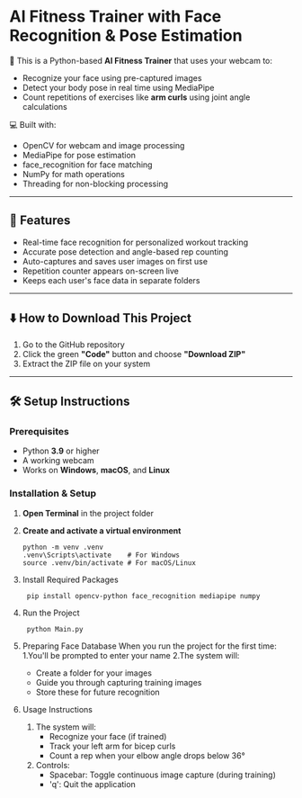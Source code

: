 # AI Fitness Trainer with Face Recognition & Pose Estimation

🤖 This is a Python-based **AI Fitness Trainer** that uses your webcam to:

- Recognize your face using pre-captured images
- Detect your body pose in real time using MediaPipe
- Count repetitions of exercises like **arm curls** using joint angle calculations

💻 Built with:

- OpenCV for webcam and image processing
- MediaPipe for pose estimation
- face_recognition for face matching
- NumPy for math operations
- Threading for non-blocking processing

---

## 🎯 Features

- Real-time face recognition for personalized workout tracking
- Accurate pose detection and angle-based rep counting
- Auto-captures and saves user images on first use
- Repetition counter appears on-screen live
- Keeps each user's face data in separate folders

---

## ⬇️ How to Download This Project

1. Go to the GitHub repository
2. Click the green **"Code"** button and choose **"Download ZIP"**
3. Extract the ZIP file on your system

---

## 🛠 Setup Instructions

### Prerequisites
   - Python **3.9** or higher  
   - A working webcam  
   - Works on **Windows**, **macOS**, and **Linux**

### Installation & Setup
1. **Open Terminal** in the project folder
2. **Create and activate a virtual environment**

       python -m venv .venv
       .venv\Scripts\activate    # For Windows
       source .venv/bin/activate # For macOS/Linux

3. Install Required Packages
   
        pip install opencv-python face_recognition mediapipe numpy

4. Run the Project
 
        python Main.py

5. Preparing Face Database
   When you run the project for the first time:
   1.You'll be prompted to enter your name
   2.The system will:
   - Create a folder for your images
   - Guide you through capturing training images
   - Store these for future recognition

6. Usage Instructions
   1. The system will:
      - Recognize your face (if trained)
      - Track your left arm for bicep curls
      - Count a rep when your elbow angle drops below 36°
   2. Controls:
      - Spacebar: Toggle continuous image capture (during training)
      - 'q': Quit the application
